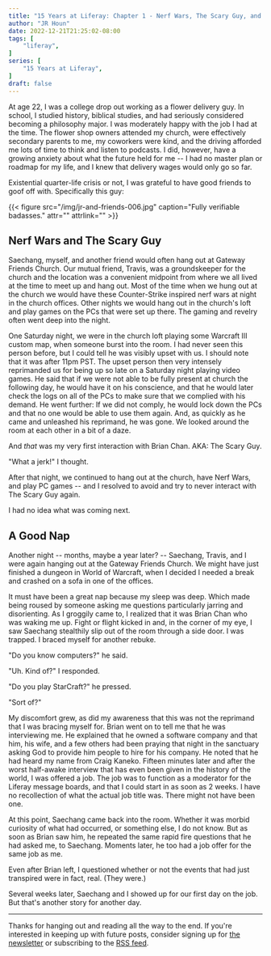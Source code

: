 ```yaml
---
title: "15 Years at Liferay: Chapter 1 - Nerf Wars, The Scary Guy, and a Good Nap"
author: "JR Houn"
date: 2022-12-21T21:25:02-08:00
tags: [
    "liferay",
]
series: [
    "15 Years at Liferay",
]
draft: false
---
```


At age 22, I was a college drop out working as a flower delivery guy. In school, I studied history, biblical studies, and had seriously considered becoming a philosophy major. I was moderately happy with the job I had at the time. The flower shop owners attended my church, were effectively secondary parents to me, my coworkers were kind, and the driving afforded me lots of time to think and listen to podcasts. I did, however, have a growing anxiety about what the future held for me -- I had no master plan or roadmap for my life, and I knew that delivery wages would only go so far.

Existential quarter-life crisis or not, I was grateful to have good friends to goof off with. Specifically this guy:

{{< figure src="/img/jr-and-friends-006.jpg" caption="Fully verifiable badasses." attr="" attrlink="" >}}

## Nerf Wars and The Scary Guy

Saechang, myself, and another friend would often hang out at Gateway Friends Church. Our mutual friend, Travis, was a groundskeeper for the church and the location was a convenient midpoint from where we all lived at the time to meet up and hang out. Most of the time when we hung out at the church we would have these Counter-Strike inspired nerf wars at night in the church offices. Other nights we would hang out in the church's loft and play games on the PCs that were set up there. The gaming and revelry often went deep into the night.

One Saturday night, we were in the church loft playing some Warcraft III custom map, when someone burst into the room. I had never seen this person before, but I could tell he was visibly upset with us. I should note that it was after 11pm PST. The upset person then very intensely reprimanded us for being up so late on a Saturday night playing video games. He said that if we were not able to be fully present at church the following day, he would have it on his conscience, and that he would later check the logs on all of the PCs to make sure that we complied with his demand. He went further: If we did not comply, he would lock down the PCs and that no one would be able to use them again. And, as quickly as he came and unleashed his reprimand, he was gone. We looked around the room at each other in a bit of a daze.

And *that* was my very first interaction with Brian Chan. AKA: The Scary Guy.

"What a jerk!" I thought.

After that night, we continued to hang out at the church, have Nerf Wars, and play PC games -- and I resolved to avoid and try to never interact with The Scary Guy again.

I had no idea what was coming next.

## A Good Nap

Another night -- months, maybe a year later? -- Saechang, Travis, and I were again hanging out at the Gateway Friends Church. We might have just finished a dungeon in World of Warcraft, when I decided I needed a break and crashed on a sofa in one of the offices.

It must have been a great nap because my sleep was deep. Which made being roused by someone asking me questions particularly jarring and disorienting. As I groggily came to, I realized that it was Brian Chan who was waking me up. Fight or flight kicked in and, in the corner of my eye, I saw Saechang stealthily slip out of the room through a side door. I was trapped. I braced myself for another rebuke.

"Do you know computers?" he said.

"Uh. Kind of?" I responded.

"Do you play StarCraft?" he pressed.

"Sort of?"

My discomfort grew, as did my awareness that this was not the reprimand that I was bracing myself for. Brian went on to tell me that he was interviewing me. He explained that he owned a software company and that him, his wife, and a few others had been praying that night in the sanctuary asking God to provide him people to hire for his company. He noted that he had heard my name from Craig Kaneko. Fifteen minutes later and after the worst half-awake interview that has even been given in the history of the world, I was offered a job. The job was to function as a moderator for the Liferay message boards, and that I could start in as soon as 2 weeks. I have no recollection of what the actual job title was. There might not have been one.

At this point, Saechang came back into the room. Whether it was morbid curiosity of what had occurred, or something else, I do not know. But as soon as Brian saw him, he repeated the same rapid fire questions that he had asked me, to Saechang. Moments later, he too had a job offer for the same job as me.

Even after Brian left, I questioned whether or not the events that had just transpired were in fact, real. (They were.)

Several weeks later, Saechang and I showed up for our first day on the job. But that's another story for another day.

---

Thanks for hanging out and reading all the way to the end. If you're interested in keeping up with future posts, consider signing up for [the newsletter](https://www.tinyletter.com/jrhoun) or subscribing to the [RSS feed](/index.xml).
